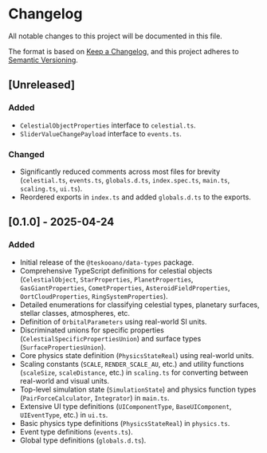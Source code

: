 # Changelog

All notable changes to this project will be documented in this file.

The format is based on [Keep a Changelog](https://keepachangelog.com/en/1.0.0/),
and this project adheres to [Semantic Versioning](https://semver.org/spec/v2.0.0.html).

## [Unreleased]

### Added

- `CelestialObjectProperties` interface to `celestial.ts`.
- `SliderValueChangePayload` interface to `events.ts`.

### Changed

- Significantly reduced comments across most files for brevity (`celestial.ts`, `events.ts`, `globals.d.ts`, `index.spec.ts`, `main.ts`, `scaling.ts`, `ui.ts`).
- Reordered exports in `index.ts` and added `globals.d.ts` to the exports.

## [0.1.0] - 2025-04-24

### Added

- Initial release of the `@teskooano/data-types` package.
- Comprehensive TypeScript definitions for celestial objects (`CelestialObject`, `StarProperties`, `PlanetProperties`, `GasGiantProperties`, `CometProperties`, `AsteroidFieldProperties`, `OortCloudProperties`, `RingSystemProperties`).
- Detailed enumerations for classifying celestial types, planetary surfaces, stellar classes, atmospheres, etc.
- Definition of `OrbitalParameters` using real-world SI units.
- Discriminated unions for specific properties (`CelestialSpecificPropertiesUnion`) and surface types (`SurfacePropertiesUnion`).
- Core physics state definition (`PhysicsStateReal`) using real-world units.
- Scaling constants (`SCALE`, `RENDER_SCALE_AU`, etc.) and utility functions (`scaleSize`, `scaleDistance`, etc.) in `scaling.ts` for converting between real-world and visual units.
- Top-level simulation state (`SimulationState`) and physics function types (`PairForceCalculator`, `Integrator`) in `main.ts`.
- Extensive UI type definitions (`UIComponentType`, `BaseUIComponent`, `UIEventType`, etc.) in `ui.ts`.
- Basic physics type definitions (`PhysicsStateReal`) in `physics.ts`.
- Event type definitions (`events.ts`).
- Global type definitions (`globals.d.ts`).
